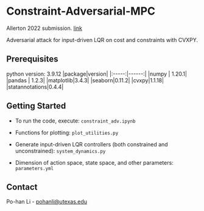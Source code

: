 # Constraint-Adversarial-MPC
Allerton 2022 submission. [link](https://arxiv.org/abs/2207.06982)

Adversarial attack for input-driven LQR on cost and constraints with CVXPY.

## Prerequisites

python version: 3.9.12
|package|version|
|:-----:|------:|
|numpy  | 1.20.1|
|pandas  | 1.2.3|
|matplotlib|3.4.3|
|seaborn|0.11.2|
|cvxpy|1.1.18|
|statannotations|0.4.4|


## Getting Started

* To run the code, execute: 
```constraint_adv.ipynb```

* Functions for plotting:
```plot_utilities.py```

* Generate input-driven LQR controllers (both constrained and unconstrained):
```system_dynamics.py```

* Dimension of action space, state space, and other parameters:
```parameters.yml```

## Contact

Po-han Li - pohanli@utexas.edu

